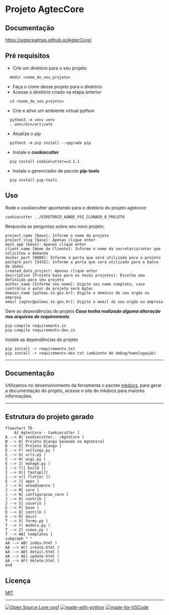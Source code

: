 # Projeto AgtecCore

## Documentação

<https://agtecpalmas.github.io/AgtecCore/>

## Pré requisitos

- Crie um diretório para o seu projeto
```console 
  mkdir <nome_do_seu_projeto>
 ```
- Faça o clone desse projeto para o diretório
- Acesse o diretório criado na etapa anterior

```console
  cd <nome_do_seu_projeto>
```
- Crie e ative um ambiente virtual python
```console
  python3 -m venv venv
  . venv/bin/activate
```
- Atualize o pip
````console
  python3 -m pip install --upgrade pip
````
- Instale o **cookiecutter**
````console
  pip install cookiecutter==2.1.1
````
- Instale o gerenciador de pacote **pip-tools**
```console
  pip install pip-tools
```

## Uso

Rode o cookiecutter apontando para o diretório do projeto agtecore:

```console
cookiecutter ../DIRETORIO_AONDE_FOI_CLONADO_O_PROJETO
```
Responda as perguntas sobre seu novo projeto:

    project_name [Base]: Informe o nome do projeto 
    project_slug [base]: Apenas clique enter
    main_app [base]: Apenas clique enter 
    client_name [Nome do Cliente]: Informe o nome da secretaria/setor que solicitou a demanda
    docker_port [8000]: Informe a porta que será utilizada para o projeto
    postgre_port [5432]: Informe a porta que será utilizada para o banco de dados
    created_date_project: Apenas clique enter 
    description [Projeto base para os novos projetos]: Escolha uma definição para seu projeto
    author_name [Informe seu nome]: Digite seu nome completo, caso contrário o autor do projeto será Agtec
    domain_name [palmas.to.gov.br]: Digite o domínio do seu orgão ou empresa 
    email [agtec@palmas.to.gov.br]: Digite o email do seu orgão ou empresa

Gere as dependências do projeto ***Caso tenha realizado alguma alteração nos arquivos de requirements***

```console
pip-compile requirements.in
pip-compile requirements-dev.in
```

Instale as dependências do projeto

```console
pip install -r requirements.txt 
pip install -r requirements-dev.txt (ambiente de debug/homologação)
```

-----------------

## Documentação

Utilizamos no desenvolvimento da ferramenta o pacote [mkdocs](https://www.mkdocs.org/), para gerar a documentação do projeto, acesse o site do mkdocs para maiores informações.

-----------------

## Estrutura do projeto gerado

```mermaid
flowchart TD
    A[ AgtecCore - Cookiecutter ]
A --> B( cookiecutter.. /AgteCore )
B --> D[ Projeto Django baseado no AgteCore]
D --> E[ Projeto Django ]
E --> F( settings.py )
E --> G( urls.py )
E --> H( wsgi.py )
E --> I( manage.py )
I --> T([ build ])
I --> U([ fastapi])
I --> v([ flutter ])
E --> J[ apps ]
J --> K[ atendimento ]
J --> M[ core ]
J --> N[ configuracao_core ]
J --> O[ contrib ]
J --> S[ usuario ]
E --> P[ base ]
E --> Q[ contrib ]
E --> R[ docs]
T --> X( forms.py )
T --> Y( models.py )
T --> Z( views.py )
T --> AA[ templates ]
subgraph " "
AA --> AB( index.html )
AA --> AC( create.html )
AA --> AD( detail.html )
AA --> AE( update.html )
AA --> AF( delete.html )
end

```

## Licença

[MIT](https://mit-license.org/)

-----------------

[![Open Source Love svg1](https://badges.frapsoft.com/os/v1/open-source.svg?v=103)](https://github.com/ellerbrock/open-source-badges/)
[![made-with-python](https://img.shields.io/badge/Made%20with-Python-1f425f.svg)](https://www.python.org/)
[![made-for-VSCode](https://img.shields.io/badge/Made%20for-VSCode-1f425f.svg)](https://code.visualstudio.com/)
